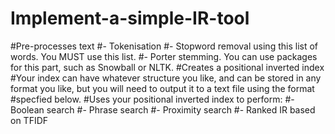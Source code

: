 # Implement-a-simple-IR-tool
#Pre-processes text
#- Tokenisation
#- Stopword removal using this list of words. You MUST use this list.
#- Porter stemming. You can use packages for this part, such as Snowball or NLTK.
#Creates a positional inverted index
#Your index can have whatever structure you like, and can be stored in any format you like, but you will need to output it to a text file using the format #specfied below.
#Uses your positional inverted index to perform:
#- Boolean search
#- Phrase search
#- Proximity search
#- Ranked IR based on TFIDF
